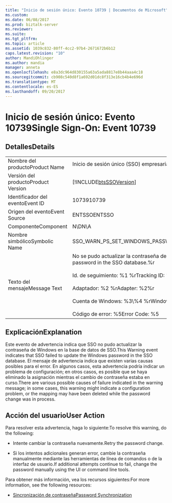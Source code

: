 ```yaml
---
title: "Inicio de sesión único: Evento 10739 | Documentos de Microsoft"
ms.custom: 
ms.date: 06/08/2017
ms.prod: biztalk-server
ms.reviewer: 
ms.suite: 
ms.tgt_pltfrm: 
ms.topic: article
ms.assetid: 1039c832-80ff-4cc2-97b4-2671672b6b12
caps.latest.revision: "10"
author: MandiOhlinger
ms.author: mandia
manager: anneta
ms.openlocfilehash: e8a3dc964d830155a63a5ada8817e8b44aaa4c18
ms.sourcegitcommit: cb908c540d8f1a692d01dc8f313e16cb4b4e696d
ms.translationtype: MT
ms.contentlocale: es-ES
ms.lasthandoff: 09/20/2017
---
```

# <a name="single-sign-on-event-10739"></a><span data-ttu-id="3305f-102">Inicio de sesión único: Evento 10739</span><span class="sxs-lookup"><span data-stu-id="3305f-102">Single Sign-On: Event 10739</span></span>
## <a name="details"></a><span data-ttu-id="3305f-103">Detalles</span><span class="sxs-lookup"><span data-stu-id="3305f-103">Details</span></span>  
  
|||  
|-|-|  
|<span data-ttu-id="3305f-104">Nombre del producto</span><span class="sxs-lookup"><span data-stu-id="3305f-104">Product Name</span></span>|<span data-ttu-id="3305f-105">Inicio de sesión único (SSO) empresarial</span><span class="sxs-lookup"><span data-stu-id="3305f-105">Enterprise Single Sign-On</span></span>|  
|<span data-ttu-id="3305f-106">Versión del producto</span><span class="sxs-lookup"><span data-stu-id="3305f-106">Product Version</span></span>|[!INCLUDE[btsSSOVersion](../includes/btsssoversion-md.md)]|  
|<span data-ttu-id="3305f-107">Identificador del evento</span><span class="sxs-lookup"><span data-stu-id="3305f-107">Event ID</span></span>|<span data-ttu-id="3305f-108">10739</span><span class="sxs-lookup"><span data-stu-id="3305f-108">10739</span></span>|  
|<span data-ttu-id="3305f-109">Origen del evento</span><span class="sxs-lookup"><span data-stu-id="3305f-109">Event Source</span></span>|<span data-ttu-id="3305f-110">ENTSSO</span><span class="sxs-lookup"><span data-stu-id="3305f-110">ENTSSO</span></span>|  
|<span data-ttu-id="3305f-111">Componente</span><span class="sxs-lookup"><span data-stu-id="3305f-111">Component</span></span>|<span data-ttu-id="3305f-112">N\D</span><span class="sxs-lookup"><span data-stu-id="3305f-112">N\A</span></span>|  
|<span data-ttu-id="3305f-113">Nombre simbólico</span><span class="sxs-lookup"><span data-stu-id="3305f-113">Symbolic Name</span></span>|<span data-ttu-id="3305f-114">SSO_WARN_PS_SET_WINDOWS_PASSWORD_ADAPTER</span><span class="sxs-lookup"><span data-stu-id="3305f-114">SSO_WARN_PS_SET_WINDOWS_PASSWORD_ADAPTER</span></span>|  
|<span data-ttu-id="3305f-115">Texto del mensaje</span><span class="sxs-lookup"><span data-stu-id="3305f-115">Message Text</span></span>|<span data-ttu-id="3305f-116">No se pudo actualizar la contraseña de Windows en la base de datos de SSO.%r</span><span class="sxs-lookup"><span data-stu-id="3305f-116">Failed to update the Windows password in the SSO database.%r</span></span><br /><br /> <span data-ttu-id="3305f-117">Id. de seguimiento: %1 %r</span><span class="sxs-lookup"><span data-stu-id="3305f-117">Tracking ID: %1%r</span></span><br /><br /> <span data-ttu-id="3305f-118">Adaptador: %2 %r</span><span class="sxs-lookup"><span data-stu-id="3305f-118">Adapter: %2%r</span></span><br /><br /> <span data-ttu-id="3305f-119">Cuenta de Windows: %3\\%4 %r</span><span class="sxs-lookup"><span data-stu-id="3305f-119">Windows Account: %3\\%4%r</span></span><br /><br /> <span data-ttu-id="3305f-120">Código de error: %5</span><span class="sxs-lookup"><span data-stu-id="3305f-120">Error Code: %5</span></span>|  
  
## <a name="explanation"></a><span data-ttu-id="3305f-121">Explicación</span><span class="sxs-lookup"><span data-stu-id="3305f-121">Explanation</span></span>  
 <span data-ttu-id="3305f-122">Este evento de advertencia indica que SSO no pudo actualizar la contraseña de Windows en la base de datos de SSO.</span><span class="sxs-lookup"><span data-stu-id="3305f-122">This Warning event indicates that SSO failed to update the Windows password in the SSO database.</span></span> <span data-ttu-id="3305f-123">El mensaje de advertencia indica que existen varias causas posibles para el error. En algunos casos, esta advertencia podría indicar un problema de configuración; en otros casos, es posible que se haya eliminado la asignación mientras el cambio de contraseña estaba en curso.</span><span class="sxs-lookup"><span data-stu-id="3305f-123">There are various possible causes of failure indicated in the warning message; in some cases, this warning might indicate a configuration problem, or the mapping may have been deleted while the password change was in process.</span></span>  
  
## <a name="user-action"></a><span data-ttu-id="3305f-124">Acción del usuario</span><span class="sxs-lookup"><span data-stu-id="3305f-124">User Action</span></span>  
 <span data-ttu-id="3305f-125">Para resolver esta advertencia, haga lo siguiente:</span><span class="sxs-lookup"><span data-stu-id="3305f-125">To resolve this warning, do the following:</span></span>  
  
-   <span data-ttu-id="3305f-126">Intente cambiar la contraseña nuevamente.</span><span class="sxs-lookup"><span data-stu-id="3305f-126">Retry the password change.</span></span>  
  
-   <span data-ttu-id="3305f-127">Si los intentos adicionales generan error, cambie la contraseña manualmente mediante las herramientas de línea de comandos o de la interfaz de usuario.</span><span class="sxs-lookup"><span data-stu-id="3305f-127">If additional attempts continue to fail, change the password manually using the UI or command line tools.</span></span>  
  
 <span data-ttu-id="3305f-128">Para obtener más información, vea los recursos siguientes:</span><span class="sxs-lookup"><span data-stu-id="3305f-128">For more information, see the following resources:</span></span>  
  
-   [<span data-ttu-id="3305f-129">Sincronización de contraseña</span><span class="sxs-lookup"><span data-stu-id="3305f-129">Password Synchronization</span></span>](../core/password-synchronization2.md)